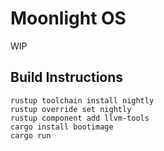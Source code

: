 # Moonlight OS
WIP

## Build Instructions
```
rustup toolchain install nightly
rustup override set nightly
rustup component add llvm-tools
cargo install bootimage
cargo run
```